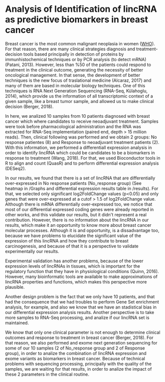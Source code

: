 # Analysis of Identification of lincRNA as predictive biomarkers in breast cancer

Breast cancer is the most common malignant neoplasia in women ([WHO](https://www.who.int/cancer/prevention/diagnosis-screening/breast-cancer/en/)). For that reason, there are many clinical strategies diagnosis and treatment-decision tools based principally in detection of proteins by immunhistochemical techniques or by PCR analysis (to detect mRNA) (Patani, 2013).
However, less than %50 of the patients could respond to treatment in the clinical outcome, generating the necessity of better oncological management. In that sense, the development of better techniques is the new focus of traslational medicine (Alcaraz, 2017) and many of them are based in molecular biology techniques. One of this techniques is RNA Next Generation Sequencing
(RNA-Seq, Külahoglu, 2014), which provide us the information of all transcriptomic context of a given sample, like a breast tumor sample, and allowed us to make clinical decision (Berger, 2018).

In here, we analized 10 samples from 10 patients diagnosed with breast cancer which where candidates to receive neoadjuvant treatment. Samples were took before pharmacological administration and the RNA was extracted for RNA-Seq implementation (paired end, depth > 15 million reads). Then, clinical following was performed and we obtain 2 groups: No response patientes (8) and Response to neoadjuvant treatment patients (2).
With this information, we performed a differentiall expression analysis in order to identify lincRNA which could be candidates to be a biomarkers in response to treatment (Wang, 2018). For that, we used Bioconductor tools in R to align and count (QuasR) and to perform differential expression analysis (DESeq2).

In our results, we found that there is a set of lincRNA that are differentially over-expressed in No response patients (No_response group) (See heatmap in /Graphs and differential expression results table in /results). For that, we selected only significant log2FoldChange values (p<0.05) and only genes that were over-expressed at a cutof > 1.5 of log2FoldChange value. Although there is mRNA differentially over-expressed
too, we notice that most of our differential expressed coding genes were already reported in other works, and this validate our results, but it didn't represent a real contribution. However, there is no information about the lincRNA in our results, which make it an opportunity to know more about breast cancer molecular processes. Although it is and opportunity, is a dissadvantage too, because 
we have problems to elucidate the significant value of the expression of this lincRNA and how they contribute to breast carcinogenesis, and because of that it is a perspective to validate experimentally our results.

Experimental validation has another problems, because of the lower expression levels of lincRNAs in tissues, which is important for the regulatory function that they have in physiological conditions (Quinn, 2016). However, many bioinformatic tools are available to make approximations of lincRNA properties and functions, which makes this perspective more plausible.

Another design problem is the fact that we only have 10 patients, and that had the consequence that we had troubles to perform Gene Set enrichment analysis, for example, and also we know that we have an stadistical bias in our differential expression analysis results. Another perspective is to take more samples to RNA-Seq processing, and analize if our lincRNA set is maintained.

We know that only one clinical parameter is not enough to determine clinical outcomes and response to treatment in breast cancer (Berger, 2018). For that reason, we also performed and exome next generation sequencing for some of our 10 samples (2 of No_response group and 2 of Response group), in order to analize the combination of lincRNA expression and exome variants as biomarkers
in breast cancer. Because of technical problems with sequencing processing, principally with the quality of the samples, we are waiting for that results, in order to analize the impact of these 2 parameters in the clinical routine.

